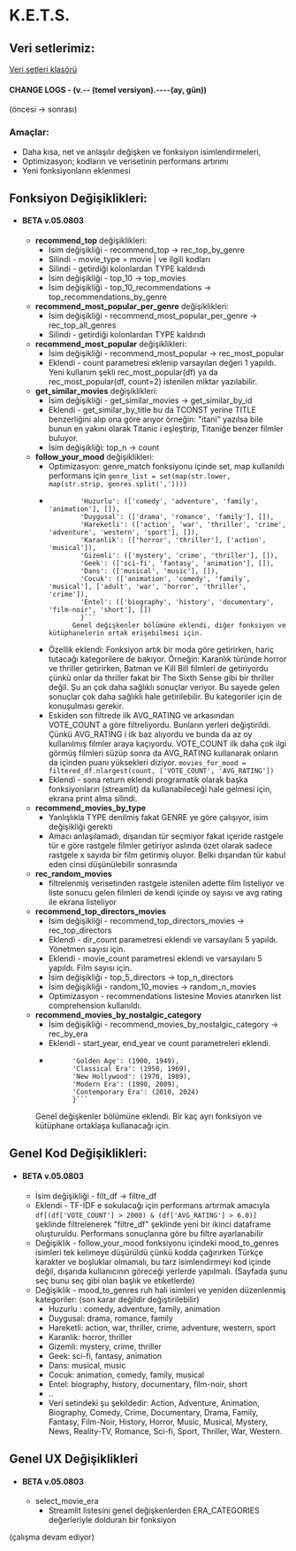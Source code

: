# K.E.T.S.

## Veri setlerimiz:
[Veri setleri klasörü](https://drive.google.com/drive/folders/10t8OYe4i0U_OOEMwjhQNM7B3gT5KqObn)

#### CHANGE LOGS  - (v.-- (temel versiyon).----(ay, gün))
(öncesi -> sonrası)  
### Amaçlar:  
- Daha kısa, net ve anlaşılır değişken ve fonksiyon isimlendirmeleri,  
- Optimizasyon; kodların ve verisetinin performans artırımı  
- Yeni fonksiyonların eklenmesi  
## Fonksiyon Değişiklikleri:  
- #### BETA v.05.0803
	- **recommend_top** değişiklikleri:
	    - İsim değişikliği - recommend_top -> rec_top_by_genre  
	    - Silindi - movie_type = movie | ve ilgili kodları    
	    - Silindi - getirdiği kolonlardan TYPE kaldırıdı  
	    - İsim değişikliği - top_10 -> top_movies  
	    - İsim değişikliği - top_10_recommendations -> top_recommendations_by_genre  
	-  **recommend_most_popular_per_genre** değişiklikleri:  
	    - İsim değişikliği - recommend_most_popular_per_genre -> rec_top_all_genres  
	    - Silindi - getirdiği kolonlardan TYPE kaldırıdı  
	- **recommend_most_popular** değişiklikleri:   
	    - İsim değişikliği - recommend_most_popular -> rec_most_popular  
	    - Eklendi - count parametresi eklenip varsayılan değeri 1 yapıldı. Yeni kullanım şekli rec_most_popular(df) ya da rec_most_popular(df, count=2) istenilen miktar yazılabilir.  
	- **get_similar_movies** değişiklikleri:  
	    - İsim değişikliği - get_similar_movies -> get_similar_by_id  
	    - Eklendi - get_similar_by_title bu da TCONST yerine TITLE benzerliğini alıp ona göre arıyor örneğin: "itani" yazılsa bile bunun en yakını olarak Titanic i eşleştirip, Titaniğe benzer filmler buluyor.   
	    - İsim değişikliği: top_n -> count  
	- **follow_your_mood** değişiklikleri:  
	    - Optimizasyon: genre_match fonksiyonu içinde set, map kullanıldı performans için ```genre_list = set(map(str.lower, map(str.strip, genres.split(','))))```  
	    - ```MOOD_TO_GENRES = { 
			      'Huzurlu': (['comedy', 'adventure', 'family', 'animation'], []), 
			      'Duygusal': (['drama', 'romance', 'family'], []), 
			      'Hareketli': (['action', 'war', 'thriller', 'crime', 'adventure', 'western', 'sport'], []), 
			      'Karanlik': (['horror', 'thriller'], ['action', 'musical']), 
			      'Gizemli': (['mystery', 'crime', 'thriller'], []), 
			      'Geek': (['sci-fi', 'fantasy', 'animation'], []), 
			      'Dans': (['musical', 'music'], []), 
			      'Cocuk': (['animation', 'comedy', 'family', 'musical'], ['adult', 'war', 'horror', 'thriller', 'crime']), 
			      'Entel': (['biography', 'history', 'documentary', 'film-noir', 'short'], []) 
			      }```
			    Genel değişkenler bölümüne eklendi, diğer fonksiyon ve kütüphanelerin ortak erişebilmesi için.
	    - Özellik eklendi: Fonksiyon artık bir moda göre getirirken, hariç tutacağı kategorilere de bakıyor. Örneğin: Karanlık türünde horror ve thriller getirirken, Batman ve Kill Bill filmleri de getiriyordu çünkü onlar da thriller fakat bir The Sixth Sense gibi bir thriller değil. Şu an çok daha sağlıklı sonuçlar veriyor. Bu sayede gelen sonuçlar çok daha sağlıklı hale getirilebilir. Bu kategoriler için de konuşulması gerekir.  
	    - Eskiden son filtrede ilk AVG_RATING ve arkasından VOTE_COUNT a göre filtreliyordu. Bunların yerleri değiştirildi. Çünkü AVG_RATING i ilk baz alıyordu ve bunda da az oy kullanılmış filmler araya kaçıyordu. VOTE_COUNT ilk daha çok ilgi görmüş filmleri süzüp sonra da AVG_RATING kullanarak onların da içinden puanı yüksekleri diziyor. ```movies_for_mood = filtered_df.nlargest(count, ['VOTE_COUNT', 'AVG_RATING'])```  
	    - Eklendi - sona return eklendi programatik olarak başka fonksiyonların (streamlit) da kullanabileceği  hale gelmesi için, ekrana print alma silindi.  
	- **recommend_movies_by_type**  
	    - Yanlışlıkla TYPE denilmiş fakat GENRE ye göre çalışıyor, isim değişikliği gerekti  
	    - Amacı anlaşılamadı, dışarıdan tür seçmiyor fakat içeride rastgele tür e göre rastgele filmler getiriyor aslında özet olarak sadece rastgele x sayıda bir film getirmiş oluyor. Belki dışarıdan tür kabul eden cinsi düşünülebilir sonrasında  
	- **rec_random_movies** 
	    - filtrelenmiş verisetinden rastgele istenilen adette film listeliyor ve liste sonucu gelen filmleri de kendi içinde oy sayısı ve avg rating ile ekrana listeliyor  
	- **recommend_top_directors_movies**   
		- İsim değişikliği - recommend_top_directors_movies -> rec_top_directors
	    - Eklendi - dir_count parametresi eklendi ve varsayılanı 5 yapıldı. Yönetmen sayısı için.
	    - Eklendi - movie_count parametresi eklendi ve varsayılanı 5 yapıldı. Film sayısı için.
	    - İsim değişikliği - top_5_directors -> top_n_directors
	    - İsim değişikliği - random_10_movies -> random_n_movies
	    - Optimizasyon - recommendations listesine Movies atanırken list comprehension kullanıldı. 
	- **recommend_movies_by_nostalgic_category**
		- İsim değişikliği - recommend_movies_by_nostalgic_category -> rec_by_era
		- Eklendi - start_year, end_year ve count parametreleri eklendi.
		- ```era_categories = {  
			    'Golden Age': (1900, 1949),  
			    'Classical Era': (1950, 1969),  
			    'New Hollywood': (1970, 1989),  
			    'Modern Era': (1990, 2009),  
			    'Contemporary Era': (2010, 2024)  
				}```
	     Genel değişkenler bölümüne eklendi. Bir kaç ayrı fonksiyon ve kütüphane ortaklaşa kullanacağı için. 
  
## Genel Kod Değişiklikleri:  
- #### BETA v.05.0803
	- İsim değişikliği - filt_df -> filtre_df  
	- Eklendi - TF-IDF e sokulacağı için performans artırmak amacıyla ``df[(df['VOTE_COUNT'] > 2000) & (df['AVG_RATING'] > 6.0)]`` şeklinde filtrelenerek "filtre_df" şeklinde yeni bir ikinci dataframe oluşturuldu. Performans sonuçlarına göre bu filtre ayarlanabilir  
	- Değişiklik - follow_your_mood fonksiyonu içindeki mood_to_genres isimleri tek kelimeye düşürüldü çünkü kodda çağırırken Türkçe karakter ve boşluklar olmamalı, bu tarz isimlendirmeyi kod içinde değil, dışarıda kullanıcının göreceği yerlerde yapılmalı. (Sayfada şunu seç bunu seç gibi olan başlık ve etiketlerde)  
	- Değişiklik - mood_to_genres ruh hali isimleri ve yeniden düzenlenmiş kategoriler: (son karar değildir değiştirilebilir)  
	    - Huzurlu : comedy, adventure, family, animation  
	    - Duygusal: drama, romance, family  
	    - Hareketli: action, war, thriller, crime, adventure, western, sport  
	    - Karanlik: horror, thriller  
	    - Gizemli: mystery, crime, thriller  
	    - Geek: sci-fi, fantasy, animation  
	    - Dans: musical, music  
	    - Cocuk: animation, comedy, family, musical  
	    - Entel: biography, history, documentary, film-noir, short  
	    - ..  
	    - Veri setindeki şu şekildedir: Action, Adventure, Animation, Biography, Comedy, Crime, Documentary, Drama, Family, Fantasy, Film-Noir, History, Horror, Music, Musical, Mystery, News, Reality-TV, Romance, Sci-fi, Sport, Thriller, War, Western.  
	      
  
  
## Genel UX Değişiklikleri 
- #### BETA v.05.0803
	- select_movie_era
		- Streamlit listesini genel değişkenlerden ERA_CATEGORIES değerleriyle dolduran bir fonksiyon
	
(çalışma devam ediyor)
